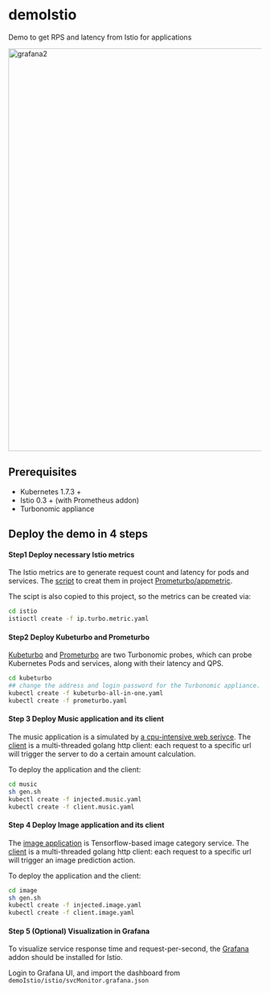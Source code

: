 # demoIstio
Demo to get RPS and latency from Istio for applications

<div>
<img width="800" alt="grafana2" src="https://user-images.githubusercontent.com/27221807/40750280-cac3c1e6-6434-11e8-998e-c0b9d0982085.png">
</div>

## Prerequisites
* Kubernetes 1.7.3 +
* Istio 0.3 + (with Prometheus addon)
* Turbonomic appliance


## Deploy the demo in 4 steps

#### Step1 Deploy necessary Istio metrics
The Istio metrics are to generate request count and latency for pods and services.
The [script](https://github.com/turbonomic/prometurbo/tree/master/appmetric/scripts/istio) to creat them in project [Prometurbo/appmetric](https://github.com/turbonomic/prometurbo).

The scipt is also copied to this project, so the metrics can be created via:
```bash
cd istio
istioctl create -f ip.turbo.metric.yaml
```

#### Step2 Deploy Kubeturbo and Prometurbo
[Kubeturbo](https://github.com/turbonomic/kubeturbo) and [Prometurbo](https://github.com/turbonomic/prometurbo) are two Turbonomic probes, which can probe Kubernetes Pods and services, along with their latency and QPS.

```bash
cd kubeturbo
## change the address and login password for the Turbonomic appliance.
kubectl create -f kubeturbo-all-in-one.yaml
kubectl create -f prometurbo.yaml
```


#### Step 3 Deploy Music application and its client
The music application is a simulated by [a cpu-intensive web serivce](https://github.com/songbinliu/webApp).
The [client](https://github.com/songbinliu/webclient) is a multi-threaded golang http client: each request to a specific url will trigger the server to do a certain amount calculation.

To deploy the application and the client:
```bash
cd music
sh gen.sh 
kubectl create -f injected.music.yaml
kubectl create -f client.music.yaml
```

#### Step 4 Deploy Image application and its client
The [image application](https://github.com/songbinliu/inceptionServer) is Tensorflow-based image category service.
The [client](https://github.com/songbinliu/webclient) is a multi-threaded golang http client: each request to a specific url will trigger an image prediction action.

To deploy the application and the client:
```bash
cd image
sh gen.sh 
kubectl create -f injected.image.yaml
kubectl create -f client.image.yaml
```

#### Step 5 (Optional) Visualization in Grafana
To visualize service response time and request-per-second, the [Grafana](https://github.com/grafana/grafana/) addon should be installed for Istio.

Login to Grafana UI, and import the dashboard from `demoIstio/istio/svcMonitor.grafana.json`



